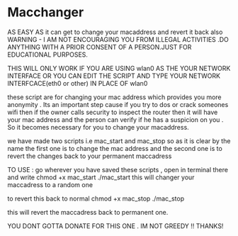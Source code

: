 # Macchanger
AS EASY AS it can get to change your macaddress and revert it back also
WARNING - I AM NOT ENCOURAGING YOU FROM ILLEGAL ACTIVITIES .DO ANYTHING WITH A PRIOR CONSENT OF A PERSON.JUST FOR EDUCATIONAL PURPOSES.

THIS WILL ONLY WORK IF YOU ARE USING wlan0 AS THE YOUR NETWORK INTERFACE
OR YOU CAN EDIT THE SCRIPT AND TYPE YOUR NETWORK INTERFCACE(eth0 or other) IN PLACE OF wlan0
 

these script are for changing your mac address which provides you more anonymity . Its an important step cause if you try to dos
or crack someones wifi then if the owner calls security to inspect the router then it will have your mac address and the person can
verify if he has a suspicion on you . So it becomes necessary for you to change your macaddress.

we have made two scripts i.e mac_start and mac_stop
so as it is clear by the name the first one is to change the mac address and the second one is to revert the changes back to your
permanent maccadress

TO USE :
go wherever you have saved these scripts , open in terminal there and write
chmod +x mac_start 
./mac_start
this will changer your maccadress to a random one

to revert this back to normal
chmod +x mac_stop
./mac_stop

this will revert the maccadress back to permanent one.


YOU DONT GOTTA DONATE FOR THIS ONE . IM NOT GREEDY !! 
THANKS!

